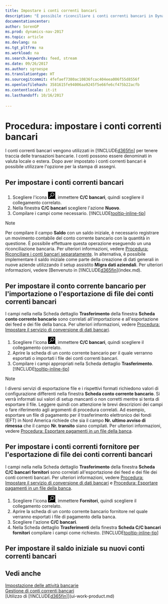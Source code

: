 ```yaml
---
title: Impostare i conti correnti bancari
description: "È possibile riconciliare i conti correnti bancari in Dynamics NAV con gli estratti conto della banca."
documentationcenter: 
author: SorenGP
ms.prod: dynamics-nav-2017
ms.topic: article
ms.devlang: na
ms.tgt_pltfrm: na
ms.workload: na
ms.search.keywords: feed, stream
ms.date: 09/26/2017
ms.author: sgroespe
ms.translationtype: HT
ms.sourcegitcommit: 4fefaef7380ac10836fcac404eea006f55d8556f
ms.openlocfilehash: 3581615fe94006aa9245f5e66fe6cf475b22acfb
ms.contentlocale: it-it
ms.lasthandoff: 10/16/2017

---
```

# <a name="how-to-set-up-bank-accounts"></a>Procedura: impostare i conti correnti bancari
I conti correnti bancari vengono utilizzati in [!INCLUDE[d365fin](includes/d365fin_md.md)] per tenere traccia delle transazioni bancarie. I conti possono essere denominati in valuta locale o estera. Dopo aver impostato i conti correnti bancari è possibile utilizzare l'opzione per la stampa di assegni.

## <a name="to-set-up-bank-accounts"></a>Per impostare i conti correnti bancari
1. Scegliere l'icona ![Cerca pagina o report](media/ui-search/search_small.png "icona Cerca pagina o report"), immettere **C/C bancari**, quindi scegliere il collegamento correlato.
2. Nella finestra **C/C bancari** scegliere l'azione **Nuovo**.
3. Compilare i campi come necessario. [!INCLUDE[tooltip-inline-tip](includes/tooltip-inline-tip_md.md)]

> [!NOTE]
> Per compilare il campo **Saldo** con un saldo iniziale, è necessario registrare un movimento contabile del conto corrente bancario con la quantità in questione. È possibile effettuare questa operazione eseguendo un una riconciliazione bancaria. Per ulteriori informazioni, vedere [Procedura: Riconciliare i conti bancari separatamente](bank-how-reconcile-bank-accounts-separately.md). In alternativa, è possibile implementare il saldo iniziale come parte della creazione di dati generali in nuove aziende utilizzando il setup assistito **Migra dati aziendali**. Per ulteriori informazioni, vedere [Benvenuto in [!INCLUDE[d365fin](includes/d365fin_md.md)](index.md).

## <a name="to-set-up-your-bank-account-for-import-or-export-of-bank-files"></a>Per impostare il conto corrente bancario per l'importazione o l'esportazione di file dei conti correnti bancari
I campi nella nella Scheda dettaglio **Trasferimento** della finestra **Scheda conto corrente bancario** sono correlati all'importazione e all'esportazione dei feed e dei file della banca. Per ulteriori informazioni, vedere [Procedura: Impostare il servizio di conversione di dati bancari](bank-how-setup-bank-data-conversion-service.md).

1. Scegliere l'icona ![Cerca pagina o report](media/ui-search/search_small.png "icona Cerca pagina o report"), immettere **C/C bancari**, quindi scegliere il collegamento correlato.
2. Aprire la scheda di un conto corrente bancario per il quale verranno esportati o importati i file dei conti correnti bancari.
3. Compilare i campi appropriati nella Scheda dettaglio **Trasferimento**. [!INCLUDE[tooltip-inline-tip](includes/tooltip-inline-tip_md.md)]

> [!NOTE]  
>   I diversi servizi di esportazione file e i rispettivi formati richiedono valori di configurazione differenti nella finestra **Scheda conto corrente bancario**. Si verrà informati sui valori di setup mancanti o non corretti mentre si tenta di esportare il file. Leggere quindi con attenzione le brevi descrizioni dei campi o fare riferimento agli argomenti di procedura correlati. Ad esempio, esportare un file di pagamento per il trasferimento elettronico dei fondi (EFT) in Nord America richiede che sia il campo **Nr. ultimo avviso di rimessa** che il campo **Nr. transito** siano compilati. Per ulteriori informazioni, vedere [Procedura: Esportare pagamenti in un file della banca](payables-how-export-payments-bank-file.md).

## <a name="to-set-up-vendor-bank-accounts-for-export-of-bank-files"></a>Per impostare i conti correnti fornitore per l'esportazione di file dei conti correnti bancari
I campi nella nella Scheda dettaglio **Trasferimento** della finestra **Scheda C/C bancari fornitori** sono correlati all'esportazione dei feed e dei file dei conti correnti bancari. Per ulteriori informazioni, vedere [Procedura: Impostare il servizio di conversione di dati bancari](bank-how-setup-bank-data-conversion-service.md) e [Procedura: Esportare pagamenti in un file della banca](payables-how-export-payments-bank-file.md).

1. Scegliere l'icona ![Cerca pagina o report](media/ui-search/search_small.png "icona Cerca pagina o report"), immettere **Fornitori**, quindi scegliere il collegamento correlato.
2. Aprire la scheda di un conto corrente bancario fornitore nel quale verranno esportati i file di pagamento della banca.
3. Scegliere l'azione **C/C bancari**.
3. Nella Scheda dettaglio **Trasferimenti** della finestra **Scheda C/C bancari fornitori** compilare i campi come richiesto. [!INCLUDE[tooltip-inline-tip](includes/tooltip-inline-tip_md.md)]

## <a name="to-set-the-opening-balance-on-new-bank-accounts"></a>Per impostare il saldo iniziale su nuovi conti correnti bancari


## <a name="see-also"></a>Vedi anche
[Impostazione delle attività bancarie](bank-setup-banking.md)  
[Gestione di conti correnti bancari](bank-manage-bank-accounts.md)  
[Utilizzo di [!INCLUDE[d365fin](includes/d365fin_md.md)]](ui-work-product.md)


